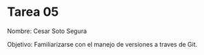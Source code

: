 # Tarea 05

Nombre: Cesar Soto Segura


Objetivo: Familiarizarse con el manejo de versiones a traves de Git.
